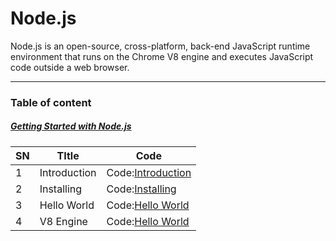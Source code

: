 # Node.js

Node.js is an open-source, cross-platform, back-end JavaScript runtime environment that runs on the Chrome V8 engine and executes JavaScript code outside a web browser.

---

### Table of content

##### [Getting Started with Node.js](basics) 

| SN | TItle    |      Code      |
|---|----------|----------------|
| 1 | Introduction | Code:[Introduction](basics/01_introduction.md)|
| 2 | Installing | Code:[Installing](basics/02_installing.md) |
| 3 | Hello World | Code:[Hello World](basics/03_helloWorld.md) |
| 4 | V8 Engine | Code:[Hello World](basics/04_v8Engine.md) |

